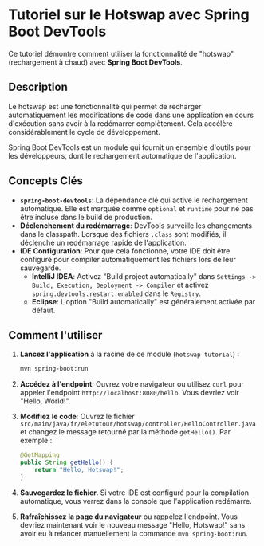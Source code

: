 # Tutoriel sur le Hotswap avec Spring Boot DevTools

Ce tutoriel démontre comment utiliser la fonctionnalité de "hotswap" (rechargement à chaud) avec **Spring Boot DevTools**.

## Description

Le hotswap est une fonctionnalité qui permet de recharger automatiquement les modifications de code dans une application en cours d'exécution sans avoir à la redémarrer complètement. Cela accélère considérablement le cycle de développement.

Spring Boot DevTools est un module qui fournit un ensemble d'outils pour les développeurs, dont le rechargement automatique de l'application.

## Concepts Clés

-   **`spring-boot-devtools`**: La dépendance clé qui active le rechargement automatique. Elle est marquée comme `optional` et `runtime` pour ne pas être incluse dans le build de production.
-   **Déclenchement du redémarrage**: DevTools surveille les changements dans le classpath. Lorsque des fichiers `.class` sont modifiés, il déclenche un redémarrage rapide de l'application.
-   **IDE Configuration**: Pour que cela fonctionne, votre IDE doit être configuré pour compiler automatiquement les fichiers lors de leur sauvegarde.
    -   **IntelliJ IDEA**: Activez "Build project automatically" dans `Settings -> Build, Execution, Deployment -> Compiler` et activez `spring.devtools.restart.enabled` dans le `Registry`.
    -   **Eclipse**: L'option "Build automatically" est généralement activée par défaut.

## Comment l'utiliser

1.  **Lancez l'application** à la racine de ce module (`hotswap-tutorial`) :
    ```bash
    mvn spring-boot:run
    ```

2.  **Accédez à l'endpoint**: Ouvrez votre navigateur ou utilisez `curl` pour appeler l'endpoint `http://localhost:8080/hello`. Vous devriez voir "Hello, World!".

3.  **Modifiez le code**: Ouvrez le fichier `src/main/java/fr/eletutour/hotswap/controller/HelloController.java` et changez le message retourné par la méthode `getHello()`. Par exemple :
    ```java
    @GetMapping
    public String getHello() {
        return "Hello, Hotswap!";
    }
    ```

4.  **Sauvegardez le fichier**. Si votre IDE est configuré pour la compilation automatique, vous verrez dans la console que l'application redémarre.

5.  **Rafraîchissez la page du navigateur** ou rappelez l'endpoint. Vous devriez maintenant voir le nouveau message "Hello, Hotswap!" sans avoir eu à relancer manuellement la commande `mvn spring-boot:run`.
